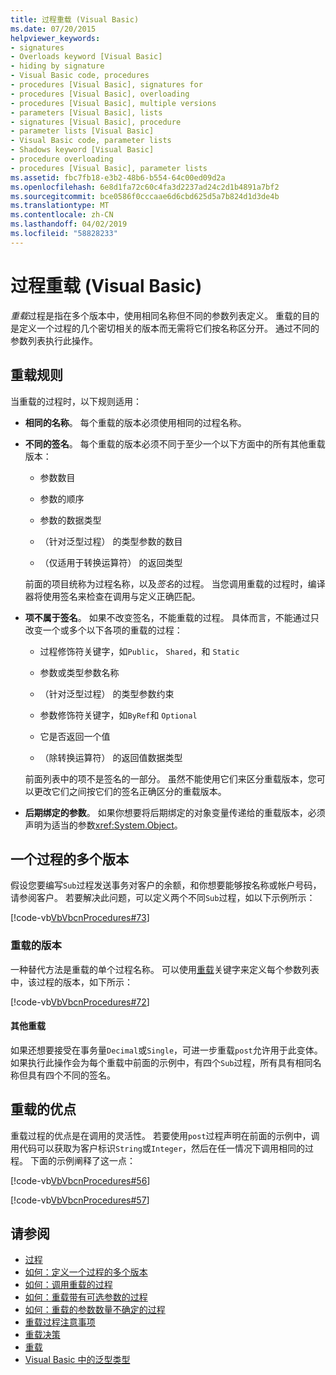 ```yaml
---
title: 过程重载 (Visual Basic)
ms.date: 07/20/2015
helpviewer_keywords:
- signatures
- Overloads keyword [Visual Basic]
- hiding by signature
- Visual Basic code, procedures
- procedures [Visual Basic], signatures for
- procedures [Visual Basic], overloading
- procedures [Visual Basic], multiple versions
- parameters [Visual Basic], lists
- signatures [Visual Basic], procedure
- parameter lists [Visual Basic]
- Visual Basic code, parameter lists
- Shadows keyword [Visual Basic]
- procedure overloading
- procedures [Visual Basic], parameter lists
ms.assetid: fbc7fb18-e3b2-48b6-b554-64c00ed09d2a
ms.openlocfilehash: 6e8d1fa72c60c4fa3d2237ad24c2d1b4891a7bf2
ms.sourcegitcommit: bce0586f0cccaae6d6cbd625d5a7b824d1d3de4b
ms.translationtype: MT
ms.contentlocale: zh-CN
ms.lasthandoff: 04/02/2019
ms.locfileid: "58828233"
---
```

# <a name="procedure-overloading-visual-basic"></a>过程重载 (Visual Basic)
*重载*过程是指在多个版本中，使用相同名称但不同的参数列表定义。 重载的目的是定义一个过程的几个密切相关的版本而无需将它们按名称区分开。 通过不同的参数列表执行此操作。  
  
## <a name="overloading-rules"></a>重载规则  
 当重载的过程时，以下规则适用：  
  
-   **相同的名称**。 每个重载的版本必须使用相同的过程名称。  
  
-   **不同的签名**。 每个重载的版本必须不同于至少一个以下方面中的所有其他重载版本：  
  
    -   参数数目  
  
    -   参数的顺序  
  
    -   参数的数据类型  
  
    -   （针对泛型过程） 的类型参数的数目  
  
    -   （仅适用于转换运算符） 的返回类型  
  
     前面的项目统称为过程名称，以及*签名*的过程。 当您调用重载的过程时，编译器将使用签名来检查在调用与定义正确匹配。  
  
-   **项不属于签名**。 如果不改变签名，不能重载的过程。 具体而言，不能通过只改变一个或多个以下各项的重载的过程：  
  
    -   过程修饰符关键字，如`Public`， `Shared`，和 `Static`  
  
    -   参数或类型参数名称  
  
    -   （针对泛型过程） 的类型参数约束  
  
    -   参数修饰符关键字，如`ByRef`和 `Optional`  
  
    -   它是否返回一个值  
  
    -   （除转换运算符） 的返回值数据类型  
  
     前面列表中的项不是签名的一部分。 虽然不能使用它们来区分重载版本，您可以更改它们之间按它们的签名正确区分的重载版本。  
  
-   **后期绑定的参数**。 如果你想要将后期绑定的对象变量传递给的重载版本，必须声明为适当的参数<xref:System.Object>。  
  
## <a name="multiple-versions-of-a-procedure"></a>一个过程的多个版本  
 假设您要编写`Sub`过程发送事务对客户的余额，和你想要能够按名称或帐户号码，请参阅客户。 若要解决此问题，可以定义两个不同`Sub`过程，如以下示例所示：  
  
 [!code-vb[VbVbcnProcedures#73](~/samples/snippets/visualbasic/VS_Snippets_VBCSharp/VbVbcnProcedures/VB/Class1.vb#73)]  
  
### <a name="overloaded-versions"></a>重载的版本  
 一种替代方法是重载的单个过程名称。 可以使用[重载](../../../../visual-basic/language-reference/modifiers/overloads.md)关键字来定义每个参数列表中，该过程的版本，如下所示：  
  
 [!code-vb[VbVbcnProcedures#72](~/samples/snippets/visualbasic/VS_Snippets_VBCSharp/VbVbcnProcedures/VB/Class1.vb#72)]  
  
#### <a name="additional-overloads"></a>其他重载  
 如果还想要接受在事务量`Decimal`或`Single`，可进一步重载`post`允许用于此变体。 如果执行此操作会为每个重载中前面的示例中，有四个`Sub`过程，所有具有相同名称但具有四个不同的签名。  
  
## <a name="advantages-of-overloading"></a>重载的优点  
 重载过程的优点是在调用的灵活性。 若要使用`post`过程声明在前面的示例中，调用代码可以获取为客户标识`String`或`Integer`，然后在任一情况下调用相同的过程。 下面的示例阐释了这一点：  
  
 [!code-vb[VbVbcnProcedures#56](~/samples/snippets/visualbasic/VS_Snippets_VBCSharp/VbVbcnProcedures/VB/Class1.vb#56)]  
  
 [!code-vb[VbVbcnProcedures#57](~/samples/snippets/visualbasic/VS_Snippets_VBCSharp/VbVbcnProcedures/VB/Class1.vb#57)]  
  
## <a name="see-also"></a>请参阅

- [过程](./index.md)
- [如何：定义一个过程的多个版本](./how-to-define-multiple-versions-of-a-procedure.md)
- [如何：调用重载的过程](./how-to-call-an-overloaded-procedure.md)
- [如何：重载带有可选参数的过程](./how-to-overload-a-procedure-that-takes-optional-parameters.md)
- [如何：重载的参数数量不确定的过程](./how-to-overload-a-procedure-that-takes-an-indefinite-number-of-parameters.md)
- [重载过程注意事项](./considerations-in-overloading-procedures.md)
- [重载决策](./overload-resolution.md)
- [重载](../../../../visual-basic/language-reference/modifiers/overloads.md)
- [Visual Basic 中的泛型类型](../../../../visual-basic/programming-guide/language-features/data-types/generic-types.md)
